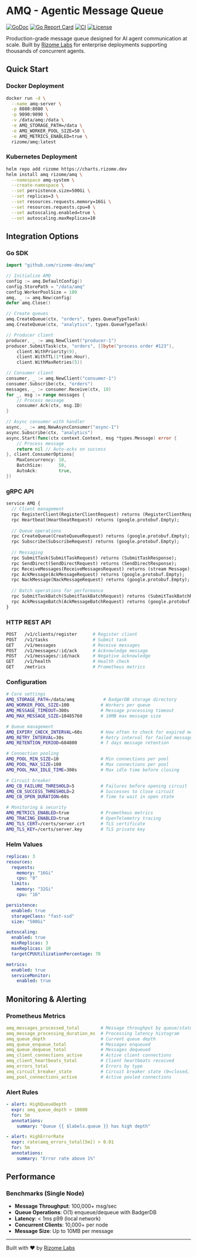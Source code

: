 # AMQ - Agentic Message Queue

[![GoDoc](https://pkg.go.dev/badge/github.com/rizome-dev/amq)](https://pkg.go.dev/github.com/rizome-dev/amq)
[![Go Report Card](https://goreportcard.com/badge/github.com/rizome-dev/amq)](https://goreportcard.com/report/github.com/rizome-dev/amq)
[![CI](https://github.com/rizome-dev/amq/actions/workflows/ci.yml/badge.svg)](https://github.com/rizome-dev/amq/actions/workflows/ci.yml)
[![License](https://img.shields.io/badge/License-MIT-blue.svg)](LICENSE)

Production-grade message queue designed for AI agent communication at scale. Built by [Rizome Labs](https://rizome.dev) for enterprise deployments supporting thousands of concurrent agents.

## Quick Start

### Docker Deployment
```bash
docker run -d \
  --name amq-server \
  -p 8080:8080 \
  -p 9090:9090 \
  -v /data/amq:/data \
  -e AMQ_STORAGE_PATH=/data \
  -e AMQ_WORKER_POOL_SIZE=50 \
  -e AMQ_METRICS_ENABLED=true \
  rizome/amq:latest
```

### Kubernetes Deployment
```bash
helm repo add rizome https://charts.rizome.dev
helm install amq rizome/amq \
  --namespace amq-system \
  --create-namespace \
  --set persistence.size=500Gi \
  --set replicas=3 \
  --set resources.requests.memory=16Gi \
  --set resources.requests.cpu=8 \
  --set autoscaling.enabled=true \
  --set autoscaling.maxReplicas=10
```

## Integration Options

### Go SDK
```go
import "github.com/rizome-dev/amq"

// Initialize AMQ
config := amq.DefaultConfig()
config.StorePath = "/data/amq"
config.WorkerPoolSize = 100
amq, _ := amq.New(config)
defer amq.Close()

// Create queues
amq.CreateQueue(ctx, "orders", types.QueueTypeTask)
amq.CreateQueue(ctx, "analytics", types.QueueTypeTask)

// Producer client
producer, _ := amq.NewClient("producer-1")
producer.SubmitTask(ctx, "orders", []byte("process order #123"),
    client.WithPriority(9),
    client.WithTTL(1*time.Hour),
    client.WithMaxRetries(5))

// Consumer client  
consumer, _ := amq.NewClient("consumer-1")
consumer.Subscribe(ctx, "orders")
messages, _ := consumer.Receive(ctx, 10)
for _, msg := range messages {
    // Process message
    consumer.Ack(ctx, msg.ID)
}

// Async consumer with handler
async, _ := amq.NewAsyncConsumer("async-1")
async.Subscribe(ctx, "analytics")
async.Start(func(ctx context.Context, msg *types.Message) error {
    // Process message
    return nil // Auto-acks on success
}, client.ConsumerOptions{
    MaxConcurrency: 10,
    BatchSize:      50,
    AutoAck:        true,
})
```

### gRPC API
```protobuf
service AMQ {
  // Client management
  rpc RegisterClient(RegisterClientRequest) returns (RegisterClientResponse);
  rpc Heartbeat(HeartbeatRequest) returns (google.protobuf.Empty);
  
  // Queue operations
  rpc CreateQueue(CreateQueueRequest) returns (google.protobuf.Empty);
  rpc Subscribe(SubscribeRequest) returns (google.protobuf.Empty);
  
  // Messaging
  rpc SubmitTask(SubmitTaskRequest) returns (SubmitTaskResponse);
  rpc SendDirect(SendDirectRequest) returns (SendDirectResponse);
  rpc ReceiveMessages(ReceiveMessagesRequest) returns (stream Message);
  rpc AckMessage(AckMessageRequest) returns (google.protobuf.Empty);
  rpc NackMessage(NackMessageRequest) returns (google.protobuf.Empty);
  
  // Batch operations for performance
  rpc SubmitTaskBatch(SubmitTaskBatchRequest) returns (SubmitTaskBatchResponse);
  rpc AckMessageBatch(AckMessageBatchRequest) returns (google.protobuf.Empty);
}
```

### HTTP REST API
```bash
POST   /v1/clients/register      # Register client
POST   /v1/tasks                 # Submit task
GET    /v1/messages              # Receive messages
POST   /v1/messages/:id/ack      # Acknowledge message
POST   /v1/messages/:id/nack     # Negative acknowledge
GET    /v1/health                # Health check
GET    /metrics                  # Prometheus metrics
```

### Configuration
```bash
# Core settings
AMQ_STORAGE_PATH=/data/amq           # BadgerDB storage directory
AMQ_WORKER_POOL_SIZE=100            # Workers per queue
AMQ_MESSAGE_TIMEOUT=300s            # Message processing timeout
AMQ_MAX_MESSAGE_SIZE=10485760       # 10MB max message size

# Queue management
AMQ_EXPIRY_CHECK_INTERVAL=60s       # How often to check for expired messages
AMQ_RETRY_INTERVAL=30s              # Retry interval for failed messages
AMQ_RETENTION_PERIOD=604800         # 7 days message retention

# Connection pooling
AMQ_POOL_MIN_SIZE=10                # Min connections per pool
AMQ_POOL_MAX_SIZE=100               # Max connections per pool
AMQ_POOL_MAX_IDLE_TIME=300s         # Max idle time before closing

# Circuit breaker
AMQ_CB_FAILURE_THRESHOLD=5          # Failures before opening circuit
AMQ_CB_SUCCESS_THRESHOLD=2          # Successes to close circuit
AMQ_CB_OPEN_DURATION=60s            # Time to wait in open state

# Monitoring & security
AMQ_METRICS_ENABLED=true            # Prometheus metrics
AMQ_TRACING_ENABLED=true            # OpenTelemetry tracing
AMQ_TLS_CERT=/certs/server.crt      # TLS certificate
AMQ_TLS_KEY=/certs/server.key       # TLS private key
```

### Helm Values
```yaml
replicas: 3
resources:
  requests:
    memory: "16Gi"
    cpu: "8"
  limits:
    memory: "32Gi"
    cpu: "16"

persistence:
  enabled: true
  storageClass: "fast-ssd"
  size: "500Gi"

autoscaling:
  enabled: true
  minReplicas: 3
  maxReplicas: 10
  targetCPUUtilizationPercentage: 70

metrics:
  enabled: true
  serviceMonitor:
    enabled: true
```

## Monitoring & Alerting

### Prometheus Metrics
```yaml
amq_messages_processed_total        # Message throughput by queue/status
amq_message_processing_duration_ms  # Processing latency histogram
amq_queue_depth                     # Current queue depth
amq_queue_enqueue_total             # Messages enqueued
amq_queue_dequeue_total             # Messages dequeued
amq_client_connections_active       # Active client connections
amq_client_heartbeats_total         # Client heartbeats received
amq_errors_total                    # Errors by type
amq_circuit_breaker_state           # Circuit breaker state (0=closed, 1=open, 2=half-open)
amq_pool_connections_active         # Active pooled connections
```

### Alert Rules
```yaml
- alert: HighQueueDepth
  expr: amq_queue_depth > 10000
  for: 5m
  annotations:
    summary: "Queue {{ $labels.queue }} has high depth"

- alert: HighErrorRate
  expr: rate(amq_errors_total[5m]) > 0.01
  for: 5m
  annotations:
    summary: "Error rate above 1%"
```

## Performance

### Benchmarks (Single Node)
- **Message Throughput**: 100,000+ msg/sec
- **Queue Operations**: O(1) enqueue/dequeue with BadgerDB
- **Latency**: < 1ms p99 (local network)
- **Concurrent Clients**: 10,000+ per node
- **Message Size**: Up to 10MB per message

---

Built with ❤️ by [Rizome Labs](https://rizome.dev)
